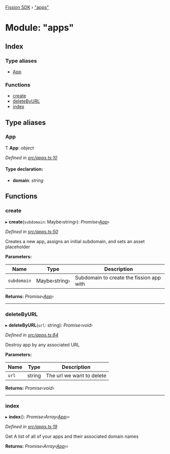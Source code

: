 [Fission SDK](../README.md) › ["apps"](_apps_.md)

# Module: "apps"

## Index

### Type aliases

* [App](_apps_.md#app)

### Functions

* [create](_apps_.md#create)
* [deleteByURL](_apps_.md#deletebyurl)
* [index](_apps_.md#index)

## Type aliases

###  App

Ƭ **App**: *object*

*Defined in [src/apps.ts:10](https://github.com/fission-suite/webnative/blob/7fcf931/src/apps.ts#L10)*

#### Type declaration:

* **domain**: *string*

## Functions

###  create

▸ **create**(`subdomain`: Maybe‹string›): *Promise‹[App](_apps_.md#app)›*

*Defined in [src/apps.ts:50](https://github.com/fission-suite/webnative/blob/7fcf931/src/apps.ts#L50)*

Creates a new app, assigns an initial subdomain, and sets an asset placeholder

**Parameters:**

Name | Type | Description |
------ | ------ | ------ |
`subdomain` | Maybe‹string› | Subdomain to create the fission app with  |

**Returns:** *Promise‹[App](_apps_.md#app)›*

___

###  deleteByURL

▸ **deleteByURL**(`url`: string): *Promise‹void›*

*Defined in [src/apps.ts:84](https://github.com/fission-suite/webnative/blob/7fcf931/src/apps.ts#L84)*

Destroy app by any associated URL

**Parameters:**

Name | Type | Description |
------ | ------ | ------ |
`url` | string | The url we want to delete  |

**Returns:** *Promise‹void›*

___

###  index

▸ **index**(): *Promise‹Array‹[App](_apps_.md#app)››*

*Defined in [src/apps.ts:19](https://github.com/fission-suite/webnative/blob/7fcf931/src/apps.ts#L19)*

Get A list of all of your apps and their associated domain names

**Returns:** *Promise‹Array‹[App](_apps_.md#app)››*
